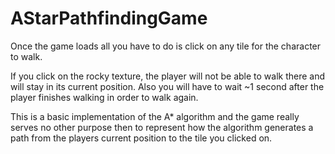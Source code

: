 # AStarPathfindingGame

Once the game loads all you have to do is click on any tile for the character to walk.

If you click on the rocky texture, the player will not be able to walk there and will 
stay in its current position. Also you will have to wait ~1 second after the player 
finishes walking in order to walk again. 

This is a basic implementation of the A* algorithm and the game really serves no other
purpose then to represent how the algorithm generates a path from the players current
position to the tile you clicked on.